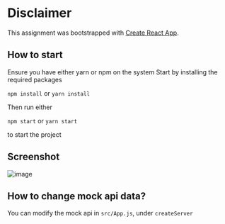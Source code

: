 # Disclaimer

This assignment was bootstrapped with [Create React App](https://github.com/facebook/create-react-app).

## How to start

Ensure you have either yarn or npm on the system
Start by installing the required packages

`npm install`
or
`yarn install`

Then run either

`npm start`
or
`yarn start`

to start the project

## Screenshot
![image](https://user-images.githubusercontent.com/1538969/105576987-61ebb880-5d7f-11eb-9880-e35f27968117.png)

## How to change mock api data?

You can modify the mock api in `src/App.js`, under `createServer`
